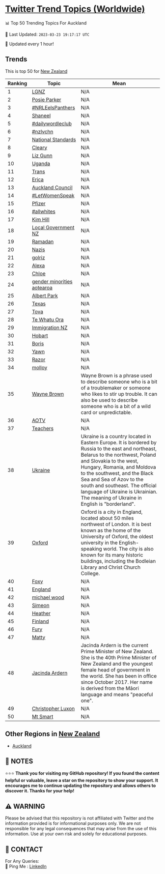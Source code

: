 [Twitter Trend Topics (Worldwide)](https://github.com/ErcinDedeoglu/Twitter-Trend-Topics)
==========


📊 Top 50 Trending Topics For Auckland

📆 Last Updated: `2023-03-23 19:17:17 UTC`

🔧 Updated every 1 hour!


## Trends

This is top 50 for [New Zealand](</New Zealand>)

| Ranking | Topic | Mean |
| ------- | ------------ | ------------ |
| 1 | [LGNZ](http://twitter.com/search?q=LGNZ) | N/A |
| 2 | [Posie Parker](http://twitter.com/search?q=Posie+Parker) | N/A |
| 3 | [#NRLEelsPanthers](http://twitter.com/search?q=%23NRLEelsPanthers) | N/A |
| 4 | [Shaneel](http://twitter.com/search?q=Shaneel) | N/A |
| 5 | [#dailywordleclub](http://twitter.com/search?q=%23dailywordleclub) | N/A |
| 6 | [#nzlvchn](http://twitter.com/search?q=%23nzlvchn) | N/A |
| 7 | [National Standards](http://twitter.com/search?q=National+Standards) | N/A |
| 8 | [Cleary](http://twitter.com/search?q=Cleary) | N/A |
| 9 | [Liz Gunn](http://twitter.com/search?q=Liz+Gunn) | N/A |
| 10 | [Uganda](http://twitter.com/search?q=Uganda) | N/A |
| 11 | [Trans](http://twitter.com/search?q=Trans) | N/A |
| 12 | [Erica](http://twitter.com/search?q=Erica) | N/A |
| 13 | [Auckland Council](http://twitter.com/search?q=Auckland+Council) | N/A |
| 14 | [#LetWomenSpeak](http://twitter.com/search?q=%23LetWomenSpeak) | N/A |
| 15 | [Pfizer](http://twitter.com/search?q=Pfizer) | N/A |
| 16 | [#allwhites](http://twitter.com/search?q=%23allwhites) | N/A |
| 17 | [Kim Hill](http://twitter.com/search?q=Kim+Hill) | N/A |
| 18 | [Local Government NZ](http://twitter.com/search?q=Local+Government+NZ) | N/A |
| 19 | [Ramadan](http://twitter.com/search?q=Ramadan) | N/A |
| 20 | [Nazis](http://twitter.com/search?q=Nazis) | N/A |
| 21 | [golriz](http://twitter.com/search?q=golriz) | N/A |
| 22 | [Alexa](http://twitter.com/search?q=Alexa) | N/A |
| 23 | [Chloe](http://twitter.com/search?q=Chloe) | N/A |
| 24 | [gender minorities aotearoa](http://twitter.com/search?q=gender+minorities+aotearoa) | N/A |
| 25 | [Albert Park](http://twitter.com/search?q=Albert+Park) | N/A |
| 26 | [Texas](http://twitter.com/search?q=Texas) | N/A |
| 27 | [Tova](http://twitter.com/search?q=Tova) | N/A |
| 28 | [Te Whatu Ora](http://twitter.com/search?q=Te+Whatu+Ora) | N/A |
| 29 | [Immigration NZ](http://twitter.com/search?q=Immigration+NZ) | N/A |
| 30 | [Hobart](http://twitter.com/search?q=Hobart) | N/A |
| 31 | [Boris](http://twitter.com/search?q=Boris) | N/A |
| 32 | [Yawn](http://twitter.com/search?q=Yawn) | N/A |
| 33 | [Razor](http://twitter.com/search?q=Razor) | N/A |
| 34 | [molloy](http://twitter.com/search?q=molloy) | N/A |
| 35 | [Wayne Brown](http://twitter.com/search?q=Wayne+Brown) | Wayne Brown is a phrase used to describe someone who is a bit of a troublemaker or someone who likes to stir up trouble. It can also be used to describe someone who is a bit of a wild card or unpredictable. |
| 36 | [AOTV](http://twitter.com/search?q=AOTV) | N/A |
| 37 | [Teachers](http://twitter.com/search?q=Teachers) | N/A |
| 38 | [Ukraine](http://twitter.com/search?q=Ukraine) | Ukraine is a country located in Eastern Europe. It is bordered by Russia to the east and northeast, Belarus to the northwest, Poland and Slovakia to the west, Hungary, Romania, and Moldova to the southwest, and the Black Sea and Sea of Azov to the south and southeast. The official language of Ukraine is Ukrainian. The meaning of Ukraine in English is "borderland". |
| 39 | [Oxford](http://twitter.com/search?q=Oxford) | Oxford is a city in England, located about 50 miles northwest of London. It is best known as the home of the University of Oxford, the oldest university in the English-speaking world. The city is also known for its many historic buildings, including the Bodleian Library and Christ Church College. |
| 40 | [Foxy](http://twitter.com/search?q=Foxy) | N/A |
| 41 | [England](http://twitter.com/search?q=England) | N/A |
| 42 | [michael wood](http://twitter.com/search?q=michael+wood) | N/A |
| 43 | [Simeon](http://twitter.com/search?q=Simeon) | N/A |
| 44 | [Heather](http://twitter.com/search?q=Heather) | N/A |
| 45 | [Finland](http://twitter.com/search?q=Finland) | N/A |
| 46 | [Fury](http://twitter.com/search?q=Fury) | N/A |
| 47 | [Matty](http://twitter.com/search?q=Matty) | N/A |
| 48 | [Jacinda Ardern](http://twitter.com/search?q=Jacinda+Ardern) | Jacinda Ardern is the current Prime Minister of New Zealand. She is the 40th Prime Minister of New Zealand and the youngest female head of government in the world. She has been in office since October 2017. Her name is derived from the Māori language and means "peaceful one". |
| 49 | [Christopher Luxon](http://twitter.com/search?q=Christopher+Luxon) | N/A |
| 50 | [Mt Smart](http://twitter.com/search?q=Mt+Smart) | N/A |



## Other Regions in [New Zealand](</New Zealand>)

* [Auckland](</New Zealand/Auckland.md>)



## 📝 NOTES

⭐⭐⭐ **Thank you for visiting my GitHub repository! If you found the content helpful or valuable, leave a star on the repository to show your support. It encourages me to continue updating the repository and allows others to discover it. Thanks for your help!**


## ⚠️ WARNING

Please be advised that this repository is not affiliated with Twitter and the information provided is for informational purposes only. We are not responsible for any legal consequences that may arise from the use of this information. Use at your own risk and solely for educational purposes.


## 📨 CONTACT

 For Any Queries:  
            🏓 Ping Me : [LinkedIn](https://www.linkedin.com/in/ercindedeoglu/)
